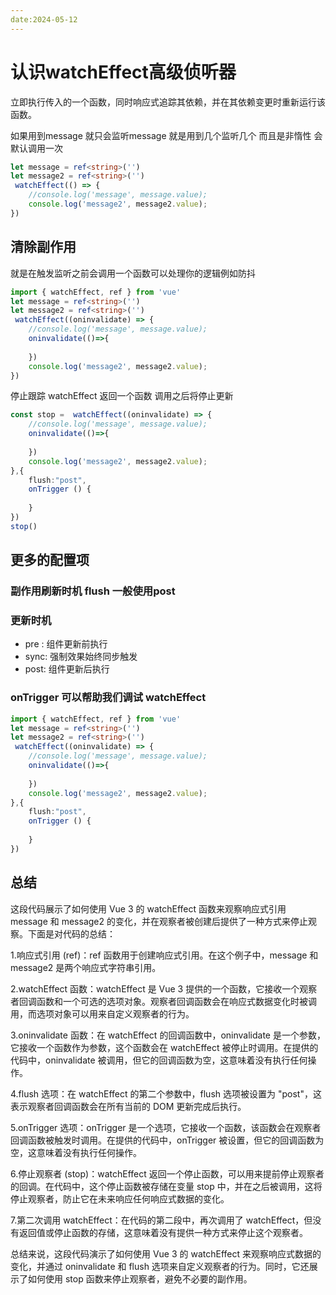 ```yaml
---
date:2024-05-12
---
```


# 认识watchEffect高级侦听器

立即执行传入的一个函数，同时响应式追踪其依赖，并在其依赖变更时重新运行该函数。

如果用到message 就只会监听message 就是用到几个监听几个 而且是非惰性 会默认调用一次

```ts
let message = ref<string>('')
let message2 = ref<string>('')
 watchEffect(() => {
    //console.log('message', message.value);
    console.log('message2', message2.value);
})
```

## 清除副作用

就是在触发监听之前会调用一个函数可以处理你的逻辑例如防抖

```ts
import { watchEffect, ref } from 'vue'
let message = ref<string>('')
let message2 = ref<string>('')
 watchEffect((oninvalidate) => {
    //console.log('message', message.value);
    oninvalidate(()=>{
        
    })
    console.log('message2', message2.value);
})
```

停止跟踪 watchEffect 返回一个函数 调用之后将停止更新

```ts
const stop =  watchEffect((oninvalidate) => {
    //console.log('message', message.value);
    oninvalidate(()=>{
 
    })
    console.log('message2', message2.value);
},{
    flush:"post",
    onTrigger () {
 
    }
})
stop()
```

## 更多的配置项

### 副作用刷新时机 flush 一般使用post

### 更新时机

- pre : 组件更新前执行
- sync: 强制效果始终同步触发
- post: 组件更新后执行

### onTrigger  可以帮助我们调试 watchEffect

```ts
import { watchEffect, ref } from 'vue'
let message = ref<string>('')
let message2 = ref<string>('')
 watchEffect((oninvalidate) => {
    //console.log('message', message.value);
    oninvalidate(()=>{
 
    })
    console.log('message2', message2.value);
},{
    flush:"post",
    onTrigger () {
        
    }
})
```

## 总结

这段代码展示了如何使用 Vue 3 的 watchEffect 函数来观察响应式引用 message 和 message2 的变化，并在观察者被创建后提供了一种方式来停止观察。下面是对代码的总结：

1.响应式引用 (ref)：ref 函数用于创建响应式引用。在这个例子中，message 和 message2 是两个响应式字符串引用。

2.watchEffect 函数：watchEffect 是 Vue 3 提供的一个函数，它接收一个观察者回调函数和一个可选的选项对象。观察者回调函数会在响应式数据变化时被调用，而选项对象可以用来自定义观察者的行为。

3.oninvalidate 函数：在 watchEffect 的回调函数中，oninvalidate 是一个参数，它接收一个函数作为参数，这个函数会在 watchEffect 被停止时调用。在提供的代码中，oninvalidate 被调用，但它的回调函数为空，这意味着没有执行任何操作。

4.flush 选项：在 watchEffect 的第二个参数中，flush 选项被设置为 "post"，这表示观察者回调函数会在所有当前的 DOM 更新完成后执行。

5.onTrigger 选项：onTrigger 是一个选项，它接收一个函数，该函数会在观察者回调函数被触发时调用。在提供的代码中，onTrigger 被设置，但它的回调函数为空，这意味着没有执行任何操作。

6.停止观察者 (stop)：watchEffect 返回一个停止函数，可以用来提前停止观察者的回调。在代码中，这个停止函数被存储在变量 stop 中，并在之后被调用，这将停止观察者，防止它在未来响应任何响应式数据的变化。

7.第二次调用 watchEffect：在代码的第二段中，再次调用了 watchEffect，但没有返回值或停止函数的存储，这意味着没有提供一种方式来停止这个观察者。

总结来说，这段代码演示了如何使用 Vue 3 的 watchEffect 来观察响应式数据的变化，并通过 oninvalidate 和 flush 选项来自定义观察者的行为。同时，它还展示了如何使用 stop 函数来停止观察者，避免不必要的副作用。